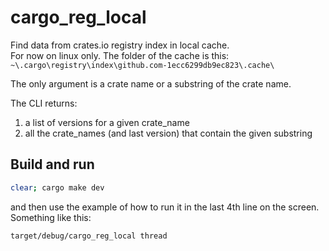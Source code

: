 # cargo_reg_local

Find data from crates.io registry index in local cache.  
For now on linux only. The folder of the cache is this:  
`~\.cargo\registry\index\github.com-1ecc6299db9ec823\.cache\`  

The only argument is a crate name or a substring of the crate name.  

The CLI returns:  

1. a list of versions for a given crate_name  
2. all the crate_names (and last version) that contain the given substring  

## Build and run

```bash
clear; cargo make dev
```

and then use the example of how to run it in the last 4th line on the screen.  
Something like this:  

```bash
target/debug/cargo_reg_local thread
```
